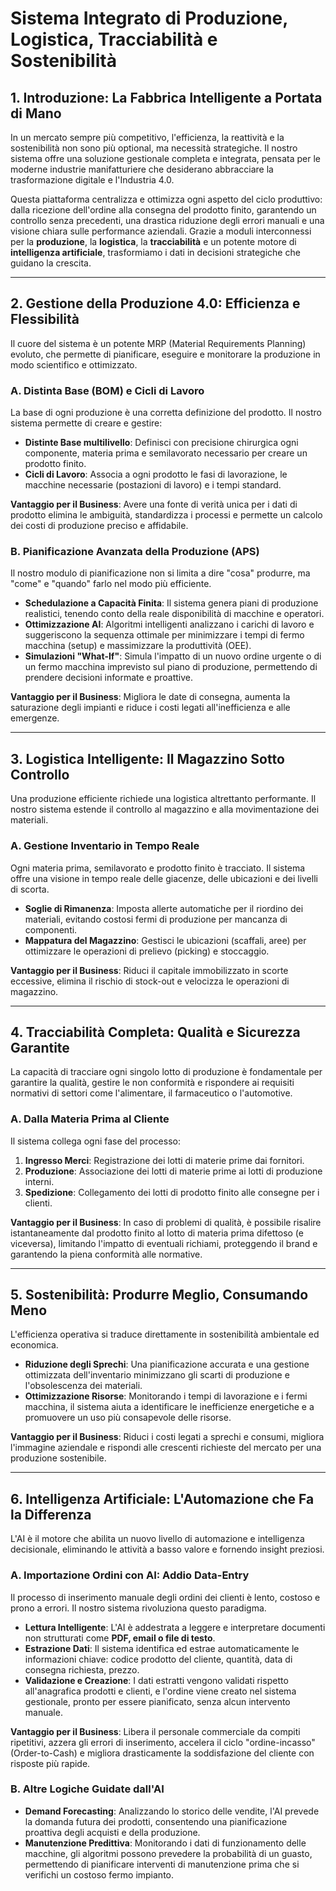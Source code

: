 # Sistema Integrato di Produzione, Logistica, Tracciabilità e Sostenibilità

## 1. Introduzione: La Fabbrica Intelligente a Portata di Mano

In un mercato sempre più competitivo, l'efficienza, la reattività e la sostenibilità non sono più optional, ma necessità strategiche. Il nostro sistema offre una soluzione gestionale completa e integrata, pensata per le moderne industrie manifatturiere che desiderano abbracciare la trasformazione digitale e l'Industria 4.0.

Questa piattaforma centralizza e ottimizza ogni aspetto del ciclo produttivo: dalla ricezione dell'ordine alla consegna del prodotto finito, garantendo un controllo senza precedenti, una drastica riduzione degli errori manuali e una visione chiara sulle performance aziendali. Grazie a moduli interconnessi per la **produzione**, la **logistica**, la **tracciabilità** e un potente motore di **intelligenza artificiale**, trasformiamo i dati in decisioni strategiche che guidano la crescita.

---

## 2. Gestione della Produzione 4.0: Efficienza e Flessibilità

Il cuore del sistema è un potente MRP (Material Requirements Planning) evoluto, che permette di pianificare, eseguire e monitorare la produzione in modo scientifico e ottimizzato.

### A. Distinta Base (BOM) e Cicli di Lavoro
La base di ogni produzione è una corretta definizione del prodotto. Il nostro sistema permette di creare e gestire:
- **Distinte Base multilivello**: Definisci con precisione chirurgica ogni componente, materia prima e semilavorato necessario per creare un prodotto finito.
- **Cicli di Lavoro**: Associa a ogni prodotto le fasi di lavorazione, le macchine necessarie (postazioni di lavoro) e i tempi standard.

**Vantaggio per il Business**: Avere una fonte di verità unica per i dati di prodotto elimina le ambiguità, standardizza i processi e permette un calcolo dei costi di produzione preciso e affidabile.

### B. Pianificazione Avanzata della Produzione (APS)
Il nostro modulo di pianificazione non si limita a dire "cosa" produrre, ma "come" e "quando" farlo nel modo più efficiente.
- **Schedulazione a Capacità Finita**: Il sistema genera piani di produzione realistici, tenendo conto della reale disponibilità di macchine e operatori.
- **Ottimizzazione AI**: Algoritmi intelligenti analizzano i carichi di lavoro e suggeriscono la sequenza ottimale per minimizzare i tempi di fermo macchina (setup) e massimizzare la produttività (OEE).
- **Simulazioni "What-If"**: Simula l'impatto di un nuovo ordine urgente o di un fermo macchina imprevisto sul piano di produzione, permettendo di prendere decisioni informate e proattive.

**Vantaggio per il Business**: Migliora le date di consegna, aumenta la saturazione degli impianti e riduce i costi legati all'inefficienza e alle emergenze.

---

## 3. Logistica Intelligente: Il Magazzino Sotto Controllo

Una produzione efficiente richiede una logistica altrettanto performante. Il nostro sistema estende il controllo al magazzino e alla movimentazione dei materiali.

### A. Gestione Inventario in Tempo Reale
Ogni materia prima, semilavorato e prodotto finito è tracciato. Il sistema offre una visione in tempo reale delle giacenze, delle ubicazioni e dei livelli di scorta.
- **Soglie di Rimanenza**: Imposta allerte automatiche per il riordino dei materiali, evitando costosi fermi di produzione per mancanza di componenti.
- **Mappatura del Magazzino**: Gestisci le ubicazioni (scaffali, aree) per ottimizzare le operazioni di prelievo (picking) e stoccaggio.

**Vantaggio per il Business**: Riduci il capitale immobilizzato in scorte eccessive, elimina il rischio di stock-out e velocizza le operazioni di magazzino.

---

## 4. Tracciabilità Completa: Qualità e Sicurezza Garantite

La capacità di tracciare ogni singolo lotto di produzione è fondamentale per garantire la qualità, gestire le non conformità e rispondere ai requisiti normativi di settori come l'alimentare, il farmaceutico o l'automotive.

### A. Dalla Materia Prima al Cliente
Il sistema collega ogni fase del processo:
1.  **Ingresso Merci**: Registrazione dei lotti di materie prime dai fornitori.
2.  **Produzione**: Associazione dei lotti di materie prime ai lotti di produzione interni.
3.  **Spedizione**: Collegamento dei lotti di prodotto finito alle consegne per i clienti.

**Vantaggio per il Business**: In caso di problemi di qualità, è possibile risalire istantaneamente dal prodotto finito al lotto di materia prima difettoso (e viceversa), limitando l'impatto di eventuali richiami, proteggendo il brand e garantendo la piena conformità alle normative.

---

## 5. Sostenibilità: Produrre Meglio, Consumando Meno

L'efficienza operativa si traduce direttamente in sostenibilità ambientale ed economica.
- **Riduzione degli Sprechi**: Una pianificazione accurata e una gestione ottimizzata dell'inventario minimizzano gli scarti di produzione e l'obsolescenza dei materiali.
- **Ottimizzazione Risorse**: Monitorando i tempi di lavorazione e i fermi macchina, il sistema aiuta a identificare le inefficienze energetiche e a promuovere un uso più consapevole delle risorse.

**Vantaggio per il Business**: Riduci i costi legati a sprechi e consumi, migliora l'immagine aziendale e rispondi alle crescenti richieste del mercato per una produzione sostenibile.

---

## 6. Intelligenza Artificiale: L'Automazione che Fa la Differenza

L'AI è il motore che abilita un nuovo livello di automazione e intelligenza decisionale, eliminando le attività a basso valore e fornendo insight preziosi.

### A. Importazione Ordini con AI: Addio Data-Entry
Il processo di inserimento manuale degli ordini dei clienti è lento, costoso e prono a errori. Il nostro sistema rivoluziona questo paradigma.
- **Lettura Intelligente**: L'AI è addestrata a leggere e interpretare documenti non strutturati come **PDF, email o file di testo**.
- **Estrazione Dati**: Il sistema identifica ed estrae automaticamente le informazioni chiave: codice prodotto del cliente, quantità, data di consegna richiesta, prezzo.
- **Validazione e Creazione**: I dati estratti vengono validati rispetto all'anagrafica prodotti e clienti, e l'ordine viene creato nel sistema gestionale, pronto per essere pianificato, senza alcun intervento manuale.

**Vantaggio per il Business**: Libera il personale commerciale da compiti ripetitivi, azzera gli errori di inserimento, accelera il ciclo "ordine-incasso" (Order-to-Cash) e migliora drasticamente la soddisfazione del cliente con risposte più rapide.

### B. Altre Logiche Guidate dall'AI
- **Demand Forecasting**: Analizzando lo storico delle vendite, l'AI prevede la domanda futura dei prodotti, consentendo una pianificazione proattiva degli acquisti e della produzione.
- **Manutenzione Predittiva**: Monitorando i dati di funzionamento delle macchine, gli algoritmi possono prevedere la probabilità di un guasto, permettendo di pianificare interventi di manutenzione prima che si verifichi un costoso fermo impianto. 